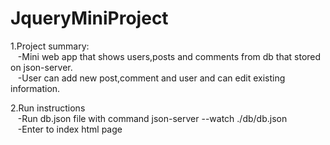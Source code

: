 # JqueryMiniProject

1.Project summary:\
&nbsp;&nbsp;&nbsp;-Mini web app that shows users,posts and comments from db that stored on json-server.\
&nbsp;&nbsp;&nbsp;-User can add new post,comment and user and can edit existing information.

2.Run instructions\
&nbsp;&nbsp;&nbsp;-Run db.json file with command json-server --watch ./db/db.json\
&nbsp;&nbsp;&nbsp;-Enter to index html page
